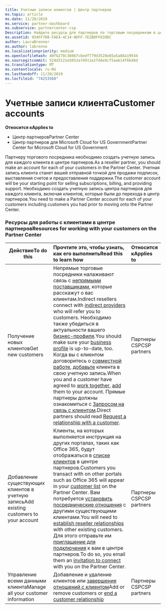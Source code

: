 ```yaml
---
title: Учетные записи клиентов | Центр партнеров
ms.topic: article
ms.date: 11/20/2019
ms.service: partner-dashboard
ms.subservice: partnercenter-csp
Description: Найдите ресурсы для партнеров по торговым посредникам в центре партнеров. Сюда входит необходимость создания учетных записей клиентов до продажи подписок, выставления счетов или поддержки предложений.
ms.assetid: 934FF7D8-FAE4-4C14-8DFF-7E2B0FF039DC
author: LauraBrenner
ms.author: labrenne
ms.localizationpriority: medium
ms.openlocfilehash: 40fb278c360b7cbedf779d3528e85a5a88a19544
ms.sourcegitcommit: 524d3121e5053a74911e2fd4e9cf5aab14f6b48d
ms.translationtype: MT
ms.contentlocale: ru-RU
ms.lasthandoff: 11/20/2019
ms.locfileid: "74253568"
---
```

# <a name="customer-accounts"></a><span data-ttu-id="fd7c8-104">Учетные записи клиента</span><span class="sxs-lookup"><span data-stu-id="fd7c8-104">Customer accounts</span></span>

<span data-ttu-id="fd7c8-105">**Относится к**</span><span class="sxs-lookup"><span data-stu-id="fd7c8-105">**Applies to**</span></span>

-  <span data-ttu-id="fd7c8-106">Центр партнеров</span><span class="sxs-lookup"><span data-stu-id="fd7c8-106">Partner Center</span></span>
-  <span data-ttu-id="fd7c8-107">Центр партнеров для Microsoft Cloud for US Government</span><span class="sxs-lookup"><span data-stu-id="fd7c8-107">Partner Center for Microsoft Cloud for US Government</span></span>


<span data-ttu-id="fd7c8-108">Партнеру торгового посредника необходимо создать учетную запись для каждого клиента в центре партнеров.</span><span class="sxs-lookup"><span data-stu-id="fd7c8-108">As a reseller partner, you should make an account for each of your customers in the Partner Center.</span></span> <span data-ttu-id="fd7c8-109">Учетная запись клиента станет вашей отправной точкой для продажи подписок, выставления счетов и предоставления поддержки.</span><span class="sxs-lookup"><span data-stu-id="fd7c8-109">The customer account will be your starting point for selling subscriptions, billing, and providing support.</span></span> <span data-ttu-id="fd7c8-110">Необходимо создать учетную запись центра партнеров для каждого клиента, включая клиентов, которые были до перехода в центр партнеров.</span><span class="sxs-lookup"><span data-stu-id="fd7c8-110">You need to make a Partner Center account for each of your customers including customers you had prior to moving onto the Partner Center.</span></span>

### <a name="resources-for-working-with-your-customers-on-the-partner-center"></a><span data-ttu-id="fd7c8-111">Ресурсы для работы с клиентами в центре партнеров</span><span class="sxs-lookup"><span data-stu-id="fd7c8-111">Resources for working with your customers on the Partner Center</span></span>

|<span data-ttu-id="fd7c8-112">**Действие**</span><span class="sxs-lookup"><span data-stu-id="fd7c8-112">**To do this**</span></span>   |<span data-ttu-id="fd7c8-113">**Прочтите это, чтобы узнать, как его выполнить**</span><span class="sxs-lookup"><span data-stu-id="fd7c8-113">**Read this to learn how**</span></span>   |<span data-ttu-id="fd7c8-114">**Относится к**</span><span class="sxs-lookup"><span data-stu-id="fd7c8-114">**Applies to**</span></span>|
|-----------------|:----------------------------|:--------------|
|<span data-ttu-id="fd7c8-115">Получение новых клиентов</span><span class="sxs-lookup"><span data-stu-id="fd7c8-115">Get new customers</span></span>|<span data-ttu-id="fd7c8-116">Непрямые торговые посредники налаживают связь с [непрямыми поставщиками](indirect-reseller-tasks-in-partner-center.md), которые расскажут о вас клиентам.</span><span class="sxs-lookup"><span data-stu-id="fd7c8-116">Indirect resellers connect with [indirect providers](indirect-reseller-tasks-in-partner-center.md) who will refer you to customers.</span></span> <span data-ttu-id="fd7c8-117">Необходимо также убедиться в актуальности вашего [бизнес-профиля](create-a-marketing-profile.md).</span><span class="sxs-lookup"><span data-stu-id="fd7c8-117">You should make sure your [business profile](create-a-marketing-profile.md) is up-to-date, too.</span></span> <span data-ttu-id="fd7c8-118">Когда вы с клиентом договоритесь о [совместной работе](responding-to-referrals.md), [добавьте](add-a-new-customer.md) клиента в свою учетную запись.</span><span class="sxs-lookup"><span data-stu-id="fd7c8-118">When you and a customer have agreed to [work together](responding-to-referrals.md), [add](add-a-new-customer.md) them to your account.</span></span> <span data-ttu-id="fd7c8-119">Прямые партнеры должны ознакомиться с [Запросом на связь с клиентом](request-a-relationship-with-a-customer.md).</span><span class="sxs-lookup"><span data-stu-id="fd7c8-119">Direct partners should read [ Request a relationship with a customer](request-a-relationship-with-a-customer.md).</span></span>|<span data-ttu-id="fd7c8-120">Партнеры CSP</span><span class="sxs-lookup"><span data-stu-id="fd7c8-120">CSP partners</span></span>|
|<span data-ttu-id="fd7c8-121">Добавление существующих клиентов в учетную запись</span><span class="sxs-lookup"><span data-stu-id="fd7c8-121">Add existing customers to your account</span></span>   | <span data-ttu-id="fd7c8-122">Клиенты, на которых выполняется инструкция на других порталах, таких как Office 365, будут отображаться в [списке клиентов](see-your-customer-list.md) в центре партнеров.</span><span class="sxs-lookup"><span data-stu-id="fd7c8-122">Customers you transact with on other portals such as Office 365 will appear in your [customer list](see-your-customer-list.md) on the Partner Center.</span></span> <span data-ttu-id="fd7c8-123">Вам потребуется [установить посреднические отношения](indirect-reseller-tasks-in-partner-center.md) с другими существующими клиентами.</span><span class="sxs-lookup"><span data-stu-id="fd7c8-123">You will need to [establish reseller relationships](indirect-reseller-tasks-in-partner-center.md) with other existing customers.</span></span> <span data-ttu-id="fd7c8-124">Для этого отправьте им [приглашение для подключения](responding-to-referrals.md) к вам в центре партнеров.</span><span class="sxs-lookup"><span data-stu-id="fd7c8-124">To do so, you email them an [invitation to connect](responding-to-referrals.md) with you on the Partner Center.</span></span>   | <span data-ttu-id="fd7c8-125">Партнеры CSP</span><span class="sxs-lookup"><span data-stu-id="fd7c8-125">CSP partners</span></span>   |
|<span data-ttu-id="fd7c8-126">Управление всеми данными клиента</span><span class="sxs-lookup"><span data-stu-id="fd7c8-126">Manage all your customer information</span></span>   | <span data-ttu-id="fd7c8-127">Добавление и удаление клиентов или [завершение отношений с клиентом](remove-a-relationship.md)</span><span class="sxs-lookup"><span data-stu-id="fd7c8-127">Add or remove customers or [end a customer relationship](remove-a-relationship.md)</span></span>|   <span data-ttu-id="fd7c8-128">Партнеры CSP</span><span class="sxs-lookup"><span data-stu-id="fd7c8-128">CSP partners</span></span> |